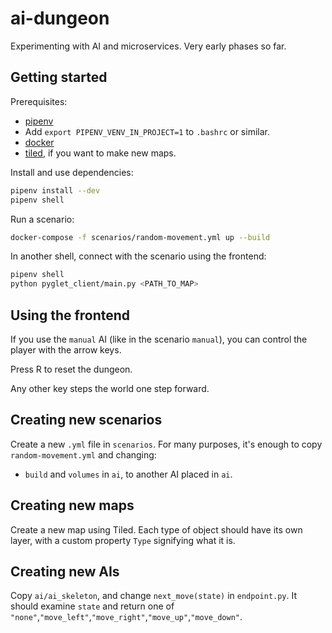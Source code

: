 # ai-dungeon

Experimenting with AI and microservices. Very early phases so far.

## Getting started

Prerequisites:

* [pipenv](https://pypi.org/project/pipenv/)
* Add `export PIPENV_VENV_IN_PROJECT=1` to `.bashrc` or similar.
* [docker](https://docs.docker.com/install/linux/docker-ce/ubuntu/)
* [tiled](https://www.mapeditor.org/), if you want to make new maps.

Install and use dependencies:

```sh
pipenv install --dev
pipenv shell
```

Run a scenario:

```sh
docker-compose -f scenarios/random-movement.yml up --build
```

In another shell, connect with the scenario using the frontend:

```sh
pipenv shell
python pyglet_client/main.py <PATH_TO_MAP>
```

## Using the frontend

If you use the `manual` AI (like in the scenario `manual`), you can control the player with the arrow keys.

Press R to reset the dungeon.

Any other key steps the world one step forward.

## Creating new scenarios

Create a new `.yml` file in `scenarios`. For many purposes, it's enough to copy `random-movement.yml` and changing:

* `build` and `volumes` in `ai`, to another AI placed in `ai`.

## Creating new maps

Create a new map using Tiled. Each type of object should have its own layer, with a custom property `Type` signifying what it is.

## Creating new AIs

Copy `ai/ai_skeleton`, and change `next_move(state)` in `endpoint.py`. It should examine `state` and return one of `"none"`,`"move_left"`,`"move_right"`,`"move_up"`,`"move_down"`.